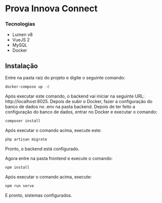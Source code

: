 # Prova Innova Connect

### Tecnologias

- Lumen v8
- VueJS 2
- MySQL
- Docker

## Instalação

Entre na pasta raiz do projeto e digite o seguinte comando:
```sh
docker-compose up -d
```

Após executar este comando, o backend vai iniciar na seguinte URL: http://localhost:8025.
Depois de subir o Docker, fazer a configuração do banco de dados no .env na pasta backend.
Depois de ter feito a configuração do banco de dados, entrar no Docker e executar o comando:
```sh
composer install
```
Após executar o comando acima, execute este:
```sh
php artisan migrate
```

Pronto, o backend está configurado.

Agora entre na pasta frontend e execute o comando:
```sh
npm install
```
Após executar o comando acima, execute:
```sh
npm run serve
```

E pronto, sistemas configurados.
